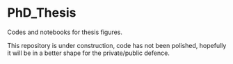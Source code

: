 # PhD_Thesis
Codes and notebooks for thesis figures. 

This repository is under construction, code has not been polished, hopefully it will be in a better shape for the private/public defence.
